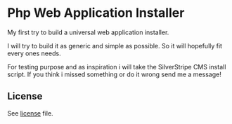 Php Web Application Installer
===

My first try to build a universal web application installer.

I will try to build it as generic and simple as possible.
So it will hopefully fit every ones needs.

For testing purpose and as inspiration i will take the SilverStripe CMS install script.
If you think i missed something or do it wrong send me a message!


License
---

See [license](license) file.
